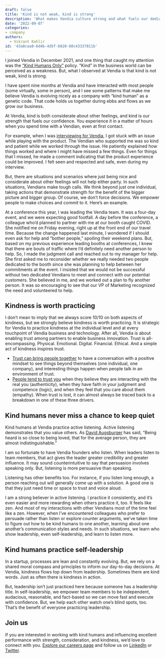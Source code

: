```yaml
---
draft: false
title: 'Kind is not weak, kind is strong'
description: 'What makes Vendia culture strong and what fuels our dedication to excellence? Hear from Vikrant Kahlir, Principal Tech Lead for Industry Solutions on the power and practice of kindness.'
date: '2022-09-07'
categories:
- company
authors:
  - Vikrant Kahlir
id: '43a8caa8-6d4b-4d5f-b020-60c43337811b'
---
```


I joined Vendia in December 2021, and one thing that caught my attention was the [“Kind Humans Only”](https://www.vendia.com/kind-humans) policy. “Kind” in the business world can be perceived as a weakness. But, what I observed at Vendia is that kind is not weak, kind is strong. 

I have spent nine months at Vendia and have interacted with most people (some virtually, some in person), and I see some patterns that make me believe Vendia is evolving nicely as a company with “kind human” as a genetic code. That code holds us together during ebbs and flows as we grow our business. 

At Vendia, kind is both considerate about other feelings, and kind is our strength that fuels our confidence. You experience it in a matter of hours when you spend time with a Vendian, even at first contact. 

For example, when I was [interviewing for Vendia](https://www.vendia.com/blog/how-to-recruit-kind-humans), I got stuck with an issue while playing with the product. The Vendian who supported me was so kind and patient while we worked through the issue. He patiently explained how things worked and where I might have missed a few things. Even for things that I missed, he made a comment indicating that the product experience could be improved. I felt seen and respected and safe, even during my interview.

But, there are situations and scenarios where just being nice and considerate about other feelings will not help either party. In such situations, Vendians make tough calls. We think beyond just one individual, taking actions that demonstrate strength for the benefit of the bigger picture and bigger group. Of course, we don’t force decisions. We empower people to make choices and commit to it. Here’s an example.

At a conference this year, I was leading the Vendia team. It was a four-day event, and we were expecting good footfall. A day before the conference, a colleague who’d planned to partner with me at our booth caught COVID. She notified me on Friday evening, right up at the front end of our travel time. Because the change happened last minute, I wondered if I should even ask for help and “bother people,” spoiling their weekend plans. But, based on my previous experience leading booths at conferences, I knew that there are bouts of traffic where I’d definitely need another person to help. So, I made the judgment call and reached out to my manager for help. She first asked me to reconsider whether we really needed two people dedicated to the booth since she was planning to help between her commitments at the event. I insisted that we would not be successful without two dedicated Vendians to meet and connect with our potential customers. She believed in me, and we worked out a plan to fly another person. It was so encouraging to see that our VP of Marketing recognized the need and volunteered to help.


## Kindness is worth practicing

I don’t mean to imply that we always score 10/10 on both aspects of kindness, but we strongly believe kindness is worth practicing. It is strategic for Vendia to practice kindness at the individual level and at every touchpoint of Vendia business and technology. After all, Vendia is about enabling trust among partners to enable business innovation. Trust is all-encompassing. Physical. Emotional. Digital. Financial. Ethical. And a simple act of kindness inspires trust.



* [Trust can bring people together](https://blog.jostle.me/blog/how-to-build-trust-in-the-workplace) to have a conversation with a positive mindset to see things beyond themselves (one individual, one company), and interesting things happen when people talk in an environment of trust. 
* [People tend to trust you](https://hbr.org/2020/05/begin-with-trust) when they believe they are interacting with the real you (authenticity), when they have faith in your judgment and competence (logic), and when they feel that you care about them (empathy). When trust is lost, it can almost always be traced back to a breakdown in one of these three drivers.


## Kind humans never miss a chance to keep quiet

Kind humans at Vendia practice active listening. Active listening demonstrates that you value others. As [David Augsburger](https://www.amazon.com/David-W.-Augsburger/e/B001IXRWYK%3Fref=dbs_a_mng_rwt_scns_share) has said, “Being heard is so close to being loved, that for the average person, they are almost indistinguishable.”

I am so fortunate to have Vendia founders who listen. When leaders listen to team members, that act gives the leader greater credibility and greater influence. It may sound counterintuitive to say that persuasion involves speaking only. But, listening is more persuasive than speaking. 

Listening has other benefits too. For instance, if you listen long enough, a person reaching out will generally come up with a solution. A good one is that they just need time or space to trust and voice aloud.

I am a strong believer in active listening. I practice it consistently, and it’s even easier and more rewarding when others practice it, too. It feels like zen. And most of my interactions with other Vendians most of the time feel like a zen. However, when I’ve encountered colleagues who prefer to persuade rather than listen or explore counter arguments, we’ve taken time to figure out how to be kind humans to one another, learning about one another’s communication styles and needs. In such situations, we learn who show leadership, even self-leadership, and learn to listen more.


## Kind humans practice self-leadership 

In a startup, processes are lean and constantly evolving. But, we rely on a shared moral compass and principles to inform our day-to-day decisions. At Vendia, kindness flows top down from leadership. Sometimes there are kind words. Just as often there is kindness in action. 

But, leadership isn’t just practiced here because someone has a leadership title. In self-leadership, we empower team members to be independent, audacious, reasonable, and fact-based so we can move fast and execute with confidence. But, we help each other watch one’s blind spots, too. That’s the benefit of everyone practicing leadership.


## Join us

If you are interested in working with kind humans and influencing excellent performance with strength, consideration, and kindness, we’d love to connect with you. [Explore our careers page](https://www.vendia.com/careers) and follow us on [LinkedIn](https://www.linkedin.com/company/vendiahq) or [Twitter](https://twitter.com/VendiaHQ).

